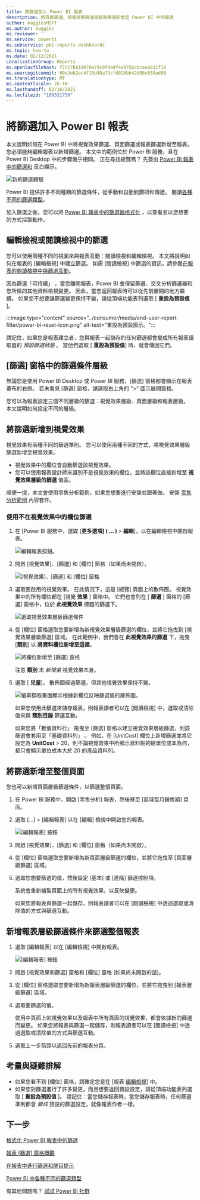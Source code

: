 ```yaml
---
title: 將篩選加入 Power BI 報表
description: 將頁面篩選、視覺效果篩選或報表篩選新增至 Power BI 中的報表
author: maggiesMSFT
ms.author: maggies
ms.reviewer: ''
ms.service: powerbi
ms.subservice: pbi-reports-dashboards
ms.topic: how-to
ms.date: 02/12/2021
LocalizationGroup: Reports
ms.openlocfilehash: f7c17b810070a79c9f4a9f4a0756cbcaa8831f18
ms.sourcegitcommit: 00e3eb2ec4f18d48a73cfd020bb42d08e859ad06
ms.translationtype: MT
ms.contentlocale: zh-TW
ms.lasthandoff: 02/16/2021
ms.locfileid: "100531750"
---
```

# <a name="add-a-filter-to-a-report-in-power-bi"></a>將篩選加入 Power BI 報表

本文說明如何在 Power BI 中將視覺效果篩選、頁面篩選或報表篩選新增至報表。 您必須能夠編輯報表以新增篩選。 本文中的範例位於 Power BI 服務，且在 Power BI Desktop 中的步驟幾乎相同。 正在尋找總覽嗎？ 先簽出 [Power BI 報表中的篩選和](power-bi-reports-filters-and-highlighting.md) 反白顯示。

![新的篩選體驗](media/power-bi-report-add-filter/power-bi-filter-reading.png)

Power BI 提供許多不同種類的篩選條件，從手動和自動到鑽研和傳遞。 閱讀[各種不同的篩選類型](power-bi-report-filter-types.md)。

加入篩選之後，您可以將 [Power BI 報表中的篩選器格式化](power-bi-report-filter.md) ，以查看並以您想要的方式採取動作。

## <a name="filters-in-editing-view-or-reading-view"></a>編輯檢視或閱讀檢視中的篩選
您可以使用兩種不同的視圖來與報表互動：閱讀檢視和編輯檢視。 本文將說明如何在報表的 [編輯檢視]  中建立篩選。  如需 [閱讀檢視] 中篩選的資訊，請參閱[在報表的閱讀檢視中與篩選互動](../consumer/end-user-report-filter.md)。

因為篩選「可持續」  ，當您離開報表，Power BI 會保留篩選、交叉分析篩選器和您所做的其他資料檢視變更。 因此，當您返回報表時可以從先前離開的地方繼續。 如果您不想要讓篩選變更保持不變，請從頂端功能表列選取 [ **重設為預設值** ]。

:::image type="content" source="../consumer/media/end-user-report-filter/power-bi-reset-icon.png" alt-text="重設為預設圖示。":::

請記住，如果您是報表建立者，您與報表一起儲存的任何篩選都會變成所有報表讀取器的 *預設篩選狀態* 。 當他們選取 [ **重設為預設值**] 時，就會傳回它們。

## <a name="levels-of-filters-in-the-filters-pane"></a>[篩選] 窗格中的篩選條件層級
無論您是使用 Power BI Desktop 或 Power BI 服務，[篩選] 窗格都會顯示在報表畫布的右側。 若未看見 [篩選] 窗格，請選取右上角的 ">" 圖示展開窗格。

您可以為報表設定三個不同層級的篩選：視覺效果層級、頁面層級和報表層級。 本文說明如何設定不同的層級。

## <a name="add-a-filter-to-a-visual"></a>將篩選新增到視覺效果
視覺效果有兩種不同的篩選準則。
您可以使用兩種不同的方式，將視覺效果層級篩選新增至視覺效果。 

* 視覺效果中的欄位會自動篩選該視覺效果。 
* 您可以使用報表設計師來識別不是視覺效果的欄位，並將該欄位直接新增至 **視覺效果層級的篩選** 值區。
 
順便一提，本文會使用零售分析範例，如果您想要進行安裝並跟著做。 安裝 [零售分析範例](sample-retail-analysis.md#get-the-content-pack-for-this-sample) 內容套件。

### <a name="filter-with-a-field-thats-not-in-the-visual"></a>使用不在視覺效果中的欄位篩選

1. 在 [Power BI 服務中，選取 [**更多選項] ( ... )**  >  **編輯**]，以在編輯檢視中開啟報表。
   
   ![編輯報表按鈕。](media/power-bi-report-add-filter/power-bi-edit-view.png)

2. 開啟 [視覺效果]、[篩選] 和 [欄位] 窗格（如果尚未開啟）。
   
   ![[視覺效果]、[篩選] 和 [欄位] 窗格](media/power-bi-report-add-filter/power-bi-display-panes.png)

3. 選取要啟用的視覺效果。 在此情況下，這是 [總覽] 頁面上的散佈圖。 視覺效果中的所有欄位都在 [視覺 **效果** ] 窗格中。 它們也會列在 [ **篩選** ] 窗格的 [篩選] 窗格中，位於 **此視覺效果** 標題的篩選下。
   
   ![選取視覺效果層級篩選條件](media/power-bi-report-add-filter/power-bi-default-visual-filter.png)
  
1. 從 [欄位] 窗格選取您要新增為新視覺效果層級篩選的欄位，並將它拖曳到 [視覺效果層級篩選]  區域。  在此範例中，我們會在 **此視覺效果的篩選** 下，拖曳 [**類別**] 以 **將資料欄位新增至這裡**。
     
    ![將欄位新增至 [篩選] 窗格](media/power-bi-report-add-filter/power-bi-search-add-visual-filter.png)

    注意 **類別** 未 *新增至* 視覺效果本身。
     
1. 選取 [ **兒童**]。 散佈圖經過篩選，但其他視覺效果保持不變。
     
    ![螢幕擷取畫面顯示根據新欄位反映篩選值的散佈圖。](media/power-bi-report-add-filter/power-bi-search-visual-filter-results-2.png)

    如果您使用此篩選來儲存報表，則報表讀者可以在 [閱讀檢視] 中，選取或清除值來與 **類別目錄** 篩選互動。
    
    如果您將「數值資料行」  拖曳至 [篩選] 窗格以建立視覺效果層級篩選，則該篩選會套用至「基礎資料列」  。 例如，在 [UnitCost]  欄位上新增篩選並將它設定為 **UnitCost** > 20，則不論視覺效果中所顯示資料點的總單位成本為何，都只會顯示單位成本大於 20 的產品資料列。

## <a name="add-a-filter-to-an-entire-page"></a>將篩選新增至整個頁面

您也可以新增頁面層級篩選條件，以篩選整個頁面。

1. 在 Power BI 服務中，開啟 [零售分析] 報表，然後移至 [區域每月銷售額]  頁面。 

2. 選取 [...]   > [編輯報表]  以在 [編輯] 檢視中開啟您的報表。
   
   ![[編輯報表] 按鈕](media/power-bi-report-add-filter/power-bi-edit-view.png)

2. 開啟 [視覺效果]、[篩選] 和 [欄位] 窗格（如果尚未開啟）。

3. 從 [欄位] 窗格選取您要新增為新頁面層級篩選的欄位，並將它拖曳至 [頁面層級篩選]  區域。  
4. 選取您想要篩選的值，然後設定 [基本]  或 [進階]  篩選控制項。
   
   系統會重新繪製頁面上的所有視覺效果，以反映變更。
   
    如果您將報表與篩選一起儲存，則報表讀者可以在 [閱讀檢視] 中透過選取或清除值的方式與篩選互動。

## <a name="add-a-report-level-filter-to-filter-an-entire-report"></a>新增報表層級篩選條件來篩選整個報表

1. 選取 [編輯報表]  以在 [編輯檢視] 中開啟報表。
   
   ![[編輯報表] 按鈕](media/power-bi-report-add-filter/power-bi-edit-view.png)

2. 開啟 [視覺效果和篩選] 窗格和 [欄位] 窗格 (如果尚未開啟的話)。
3. 從 [欄位] 窗格選取您要新增為新報表層級篩選的欄位，並將它拖曳到 [報表層級篩選]  區域。  
4. 選取要篩選的值。

    使用中頁面上的視覺效果以及報表中所有頁面的視覺效果，都會依據新的篩選而變更。 如果您將報表與篩選一起儲存，則報表讀者可以在 [閱讀檢視] 中透過選取或清除值的方式與篩選互動。

1. 選取上一步箭頭以返回先前的報表分頁。

## <a name="considerations-and-troubleshooting"></a>考量與疑難排解

- 如果您看不到 [欄位] 窗格，請確定您是在 [報表 [編輯檢視](service-interact-with-a-report-in-editing-view.md)] 中。
- 如果您對篩選進行了許多變更，而且想要返回預設設定，請從頂端功能表列選取 [ **重設為預設值** ]。 請記住：當您儲存報表時，當您儲存報表時，任何篩選準則都會 *變成* 預設的篩選設定，就像報表作者一樣。

## <a name="next-steps"></a>下一步

[格式化 Power BI 報表中的篩選](power-bi-report-filter.md)

[報表 [篩選] 窗格概觀](../consumer/end-user-report-filter.md)

[在報表中進行篩選和醒目提示](power-bi-reports-filters-and-highlighting.md)

[Power BI 中各種不同的篩選類型](power-bi-report-filter-types.md)

有其他問題嗎？ [試試 Power BI 社群](https://community.powerbi.com/)
